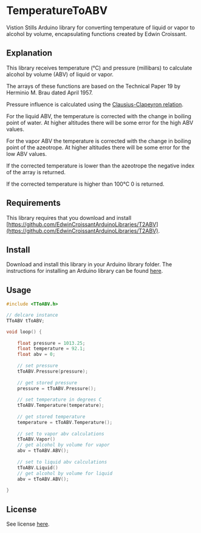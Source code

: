 # TemperatureToABV
Vistion Stills Arduino library for converting temperature of liquid or vapor to alcohol by volume, encapsulating functions created
by Edwin Croissant.

## Explanation
This library receives temperature (°C) and pressure (millibars) to calculate alcohol by volume (ABV) of liquid or vapor.

The arrays of these functions are based on the Technical Paper 19 by Herminio M. Brau dated April 1957.

Pressure influence is calculated using the [Clausius-Clapeyron relation](https://en.wikipedia.org/wiki/Clausius%E2%80%93Clapeyron_relation).

For the liquid ABV, the temperature is corrected with the change in boiling point of water. At higher altitudes there will be some error for the high ABV values.

For the vapor ABV the temperature is corrected with the change in boiling point of the azeotrope. At higher altitudes there will be some error for the low ABV values.

If the corrected temperature is lower than the azeotrope the negative index of the array is returned.

If the corrected temperature is higher than 100°C  0 is returned.

## Requirements
This library requires that you download and install [https://github.com/EdwinCroissantArduinoLibraries/T2ABV](https://github.com/EdwinCroissantArduinoLibraries/T2ABV).

## Install
Download and install this library in your Arduino library folder.
The instructions for installing an Arduino library can be found [here](https://www.arduino.cc/en/Guide/Libraries).

## Usage
```c++
#include <TToABV.h>

// delcare instance
TToABV tToABV;

void loop() {
	
	float pressure = 1013.25;
	float temperature = 92.1;
	float abv = 0;
	
	// set pressure
	tToABV.Pressure(pressure);
	
	// get stored pressure
	pressure = tToABV.Pressure();
	
	// set temperature in degrees C
	tToABV.Temperature(temperature);
	
	// get stored temperature
	temperature = tToABV.Temperature();
	
	// set to vapor abv calculations
	tToABV.Vapor()
	// get alcohol by volume for vapor
	abv = tToABV.ABV();
	
	// set to liquid abv calculations
	tToABV.Liquid()	
	// get alcohol by volume for liquid
	abv = tToABV.ABV();	
	
}
```

## License
See license [here](../master/LICENSE).
